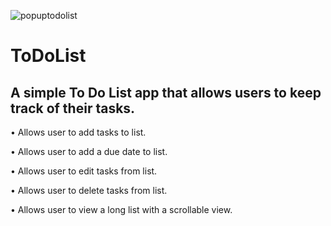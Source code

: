 ![popuptodolist](https://user-images.githubusercontent.com/59205692/136266175-82ebf48f-9e5c-4d2b-9b3e-2780f6143583.gif)
# ToDoList

A simple To Do List app that allows users to keep track of their tasks.
-----------
• Allows user to add tasks to list.

• Allows user to add a due date to list.

• Allows user to edit tasks from list.

• Allows user to delete tasks from list. 

• Allows user to view a long list with a scrollable view.



